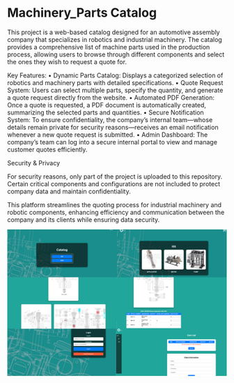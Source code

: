 # Machinery_Parts Catalog
This project is a web-based catalog designed for an automotive assembly company that specializes in robotics and industrial machinery. The catalog provides a comprehensive list of machine parts used in the production process, allowing users to browse through different components and select the ones they wish to request a quote for.

Key Features:
	•	Dynamic Parts Catalog: Displays a categorized selection of robotics and machinery parts with detailed specifications.
	•	Quote Request System: Users can select multiple parts, specify the quantity, and generate a quote request directly from the website.
	•	Automated PDF Generation: Once a quote is requested, a PDF document is automatically created, summarizing the selected parts and quantities.
	•	Secure Notification System: To ensure confidentiality, the company’s internal team—whose details remain private for security reasons—receives an email notification whenever a new quote request is submitted.
	•	Admin Dashboard: The company’s team can log into a secure internal portal to view and manage customer quotes efficiently.

Security & Privacy

For security reasons, only part of the project is uploaded to this repository. Certain critical components and configurations are not included to protect company data and maintain confidentiality.

This platform streamlines the quoting process for industrial machinery and robotic components, enhancing efficiency and communication between the company and its clients while ensuring data security.

![Banner](https://github.com/nataliacancinogarcia/Machinery_Parts/blob/main/Catalog.png) <!-- Optional banner image -->

